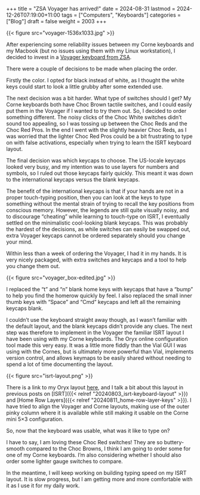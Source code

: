 +++
title = "ZSA Voyager has arrived!"
date = 2024-08-31
lastmod = 2024-12-26T07:19:00+11:00
tags = ["Computers", "Keyboards"]
categories = ["Blog"]
draft = false
weight = 2003
+++

{{< figure src="voyager-1536x1033.jpg" >}}

After experiencing some reliability issues between my Corne keyboards and my Macbook (but no issues using them with my Linux workstation), I decided to invest in a [Voyager keyboard from ZSA](https://www.zsa.io/voyager).

There were a couple of decisions to be made when placing the order.

Firstly the color. I opted for black instead of white, as I thought the white keys could start to look a little grubby after some extended use.

The next decision was a bit harder. What type of switches should I get? My Corne keyboards both have Choc Brown tactile switches, and I could easily put them in the Voyager if I wanted to try them out. So, I decided to order something different. The noisy clicks of the Choc White switches didn’t sound too appealing, so I was tossing up between the Choc Reds and the Choc Red Pros. In the end I went with the slightly heavier Choc Reds, as I was worried that the lighter Choc Red Pros could be a bit frustrating to type on with false activations, especially when trying to learn the ISRT keyboard layout.

The final decision was which keycaps to choose. The US-locale keycaps looked very busy, and my intention was to use layers for numbers and symbols, so I ruled out those keycaps fairly quickly. This meant it was down to the international keycaps versus the blank keycaps.

The benefit of the international keycaps is that if your hands are not in a proper touch-typing position, then you can look at the keys to type something without the mental strain of trying to recall the key positions from conscious memory. However, the legends are still quite visually noisy, and to discourage “cheating” while learning to touch-type on ISRT, I eventually settled on the minimalistic cool-looking blank keycaps. This was probably the hardest of the decisions, as while switches can easily be swapped out, extra Voyager keycaps cannot be ordered separately should you change your mind.

Within less than a week of ordering the Voyager, I had it in my hands. It is very nicely packaged, with extra switches and keycaps and a tool to help you change them out.

{{< figure src="voyager_box-edited.jpg" >}}

I replaced the “t” and “n” blank home keys with keycaps that have a “bump” to help you find the homerow quickly by feel. I also replaced the small inner thumb keys with “Space” and “Cmd” keycaps and left all the remaining keycaps blank.

I couldn’t use the keyboard straight away though, as I wasn’t familiar with the default layout, and the blank keycaps didn’t provide any clues. The next step was therefore to implement in the Voyager the familiar ISRT layout I have been using with my Corne keyboards. The Oryx online configuration tool made this very easy. It was a little more fiddly than the Vial GUI I was using with the Cornes, but is ultimately more powerful than Vial, implements version control, and allows keymaps to be easily shared without needing to spend a lot of time documenting the layout.

{{< figure src="isrt-layout.png" >}}

There is a link to my Oryx layout [here](https://configure.zsa.io/voyager/layouts/jYDdw/VA4le/0), and I talk a bit about this layout in previous posts on [ISRT]({{< relref "20240803_isrt-keyboard-layout" >}}) and [Home Row Layers]({{< relref "20240811_home-row-layer-keys" >}}). I have tried to align the Voyager and Corne layouts, making use of the outer pinky column where it is available while still making it usable on the Corne mini 5×3 configuration.

So, now that the keyboard was usable, what was it like to type on?

I have to say, I am loving these Choc Red switches! They are so buttery-smooth compared to the Choc Browns, I think I am going to order some for one of my Corne keyboards. I’m also considering whether I should also order some lighter gauge switches to compare.

In the meantime, I will keep working on building typing speed on my ISRT layout. It is slow progress, but I am getting more and more comfortable with it as I use it for my daily work.
